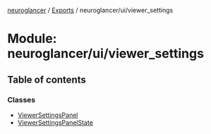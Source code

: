 [neuroglancer](../README.md) / [Exports](../modules.md) / neuroglancer/ui/viewer\_settings

# Module: neuroglancer/ui/viewer\_settings

## Table of contents

### Classes

- [ViewerSettingsPanel](../classes/neuroglancer_ui_viewer_settings.ViewerSettingsPanel.md)
- [ViewerSettingsPanelState](../classes/neuroglancer_ui_viewer_settings.ViewerSettingsPanelState.md)
